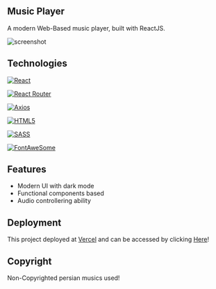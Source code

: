 ## Music Player
A modern Web-Based music player, built with ReactJS.

![screenshot](https://user-images.githubusercontent.com/7151395/178441304-db95ceaa-21f3-4cc0-8dfc-a46153061668.jpg)


## Technologies
[![React](https://img.shields.io/badge/React-18.1.0-blue)](#)

[![React Router](https://img.shields.io/badge/Reactrouter-6.3.0-green)](#)

[![Axios](https://img.shields.io/badge/Axios-0.27.2-brown)](#)

[![HTML5](https://img.shields.io/badge/HTML-5-orange)](#)

[![SASS](https://img.shields.io/badge/Saas-1.52.2-red)](#)

[![FontAweSome](https://img.shields.io/badge/Fontawesome-6.1.1-yellow)](#)


## Features
- Modern UI with dark mode
- Functional components based
- Audio controllering ability


## Deployment
This project deployed at [Vercel](http://vercel.com) and can be accessed by clicking [Here](http://music-player-ehsunoo.vercel.app/)!

## Copyright
Non-Copyrighted persian musics used!
